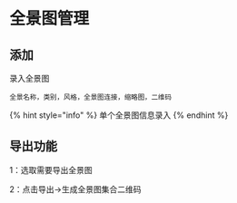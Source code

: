 # 全景图管理

## 添加

录入全景图

```
全景名称，类别，风格，全景图连接，缩略图，二维码
```

{% hint style="info" %}
 单个全景图信息录入
{% endhint %}

## 导出功能

1：选取需要导出全景图

2：点击导出-&gt;生成全景图集合二维码

